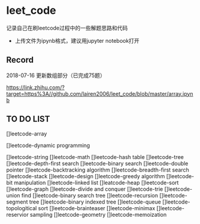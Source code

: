 # leet_code

记录自己在刷leetcode过程中的一些解题思路和代码

- 上传文件为ipynb格式，建议用jupyter notebook打开



## Record
2018-07-16 更新数组部分（已完成75题）

https://link.zhihu.com/?target=https%3A//github.com/lairen2006/leet_code/blob/master/array.ipynb



## TO DO LIST

[]leetcode-array

[]leetcode-dynamic programming

[]leetcode-string
[]leetcode-math
[]leetcode-hash table
[]leetcode-tree
[]leetcode-depth-first search
[]leetcode-binary search
[]leetcode-double pointer
[]leetcode-backtracking algorithm
[]leetcode-breadth-first search
[]leetcode-stack
[]leetcode-design
[]leetcode-greedy algorithm
[]leetcode-bit manipulation
[]leetcode-linked list
[]leatcode-heap
[]leetcode-sort
[]leetcode-graph
[]leetcode-divide and conquer
[]leetcode-trie
[]leetcode-union find
[]leetcode-binary search tree
[]leetcode-recursion
[]leetcode-segment tree
[]leetcode-binary indexed tree
[]leetcode-queue
[]leetcode-topologitical sort
[]leetcode-brainteaser
[]leetcode-minimax
[]leetcode-reservior sampling
[]leetcode-geometry
[]leetcode-memoization
